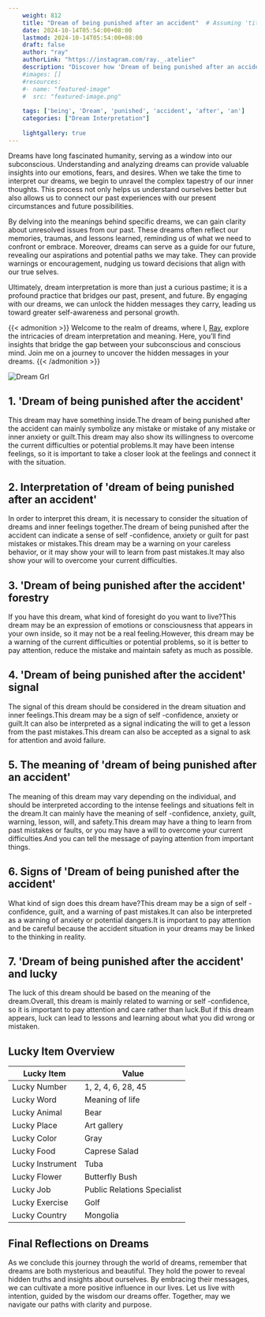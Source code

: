 ```yaml
---
    weight: 812
    title: "Dream of being punished after an accident"  # Assuming 'title' column exists
    date: 2024-10-14T05:54:00+08:00
    lastmod: 2024-10-14T05:54:00+08:00
    draft: false
    author: "ray"
    authorLink: "https://instagram.com/ray._.atelier"
    description: "Discover how 'Dream of being punished after an accident' can interpret your future and uncover its significant meanings in your life."
    #images: []
    #resources:
    #- name: "featured-image"
    #  src: "featured-image.png"
    
    tags: ['being', 'Dream', 'punished', 'accident', 'after', 'an']
    categories: ["Dream Interpretation"]
    
    lightgallery: true
---
```

    
Dreams have long fascinated humanity, serving as a window into our subconscious. Understanding and analyzing dreams can provide valuable insights into our emotions, fears, and desires. When we take the time to interpret our dreams, we begin to unravel the complex tapestry of our inner thoughts. This process not only helps us understand ourselves better but also allows us to connect our past experiences with our present circumstances and future possibilities.

By delving into the meanings behind specific dreams, we can gain clarity about unresolved issues from our past. These dreams often reflect our memories, traumas, and lessons learned, reminding us of what we need to confront or embrace. Moreover, dreams can serve as a guide for our future, revealing our aspirations and potential paths we may take. They can provide warnings or encouragement, nudging us toward decisions that align with our true selves.

Ultimately, dream interpretation is more than just a curious pastime; it is a profound practice that bridges our past, present, and future. By engaging with our dreams, we can unlock the hidden messages they carry, leading us toward greater self-awareness and personal growth.

{{< admonition >}}
Welcome to the realm of dreams, where I, [Ray](https://instagram.com/ray._.atelier), explore the intricacies of dream interpretation and meaning. Here, you’ll find insights that bridge the gap between your subconscious and conscious mind. Join me on a journey to uncover the hidden messages in your dreams.
{{< /admonition >}}

![Dream Grl](https://cdn.pixabay.com/photo/2017/11/02/03/35/gothic-2910057_1280.jpg "Dream Grl")

## 1. 'Dream of being punished after the accident'
This dream may have something inside.The dream of being punished after the accident can mainly symbolize any mistake or mistake of any mistake or inner anxiety or guilt.This dream may also show its willingness to overcome the current difficulties or potential problems.It may have been intense feelings, so it is important to take a closer look at the feelings and connect it with the situation.

## 2. Interpretation of 'dream of being punished after an accident'
In order to interpret this dream, it is necessary to consider the situation of dreams and inner feelings together.The dream of being punished after the accident can indicate a sense of self -confidence, anxiety or guilt for past mistakes or mistakes.This dream may be a warning on your careless behavior, or it may show your will to learn from past mistakes.It may also show your will to overcome your current difficulties.

## 3. 'Dream of being punished after the accident' forestry
If you have this dream, what kind of foresight do you want to live?This dream may be an expression of emotions or consciousness that appears in your own inside, so it may not be a real feeling.However, this dream may be a warning of the current difficulties or potential problems, so it is better to pay attention, reduce the mistake and maintain safety as much as possible.

## 4. 'Dream of being punished after the accident' signal
The signal of this dream should be considered in the dream situation and inner feelings.This dream may be a sign of self -confidence, anxiety or guilt.It can also be interpreted as a signal indicating the will to get a lesson from the past mistakes.This dream can also be accepted as a signal to ask for attention and avoid failure.

## 5. The meaning of 'dream of being punished after an accident'
The meaning of this dream may vary depending on the individual, and should be interpreted according to the intense feelings and situations felt in the dream.It can mainly have the meaning of self -confidence, anxiety, guilt, warning, lesson, will, and safety.This dream may have a thing to learn from past mistakes or faults, or you may have a will to overcome your current difficulties.And you can tell the message of paying attention from important things.

## 6. Signs of 'Dream of being punished after the accident'
What kind of sign does this dream have?This dream may be a sign of self -confidence, guilt, and a warning of past mistakes.It can also be interpreted as a warning of anxiety or potential dangers.It is important to pay attention and be careful because the accident situation in your dreams may be linked to the thinking in reality.

## 7. 'Dream of being punished after the accident' and lucky
The luck of this dream should be based on the meaning of the dream.Overall, this dream is mainly related to warning or self -confidence, so it is important to pay attention and care rather than luck.But if this dream appears, luck can lead to lessons and learning about what you did wrong or mistaken.

## Lucky Item Overview
| Lucky Item          | Value              |
|---------------|--------------------|
| Lucky Number        | 1, 2, 4, 6, 28, 45  |
| Lucky Word          | Meaning of life |
| Lucky Animal        | Bear |
| Lucky Place         | Art gallery     |
| Lucky Color         | Gray     |
| Lucky Food          | Caprese Salad      |
| Lucky Instrument    | Tuba |
| Lucky Flower        | Butterfly Bush    |
| Lucky Job           | Public Relations Specialist       |
| Lucky Exercise      | Golf  |
| Lucky Country       | Mongolia    |


##  Final Reflections on Dreams

As we conclude this journey through the world of dreams, remember that dreams are both mysterious and beautiful. They hold the power to reveal hidden truths and insights about ourselves. By embracing their messages, we can cultivate a more positive influence in our lives. Let us live with intention, guided by the wisdom our dreams offer. Together, may we navigate our paths with clarity and purpose.
